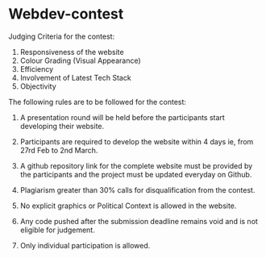 # Webdev-contest

Judging Criteria for the contest: 

1. Responsiveness of the website
2. Colour Grading (Visual Appearance)
3. Efficiency 
4. Involvement of Latest Tech Stack
5. Objectivity

The following rules are to be followed for the contest:

1) A presentation round will be held before the participants start developing their website. 

2) Participants are required to develop the website within 4 days ie, from 27rd Feb to 2nd March. 

3) A github repository link for the complete website must be provided by the participants and the project must be updated everyday on Github. 

4) Plagiarism greater than 30% calls for disqualification from the contest. 

5) No explicit graphics or Political Context is allowed in the website. 

6) Any code pushed after the submission deadline remains void and is not eligible for judgement. 

7) Only individual participation is allowed.

